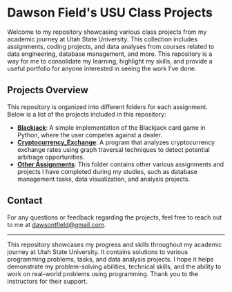 # Dawson Field's USU Class Projects

Welcome to my repository showcasing various class projects from my academic journey at Utah State University. This collection includes assignments, coding projects, and data analyses from courses related to data engineering, database management, and more. This repository is a way for me to consolidate my learning, highlight my skills, and provide a useful portfolio for anyone interested in seeing the work I’ve done.

## Projects Overview

This repository is organized into different folders for each assignment. Below is a list of the projects included in this repository:

- **[Blackjack](Blackjack/)**: A simple implementation of the Blackjack card game in Python, where the user competes against a dealer.
- **[Cryptocurrency_Exchange](crypto-arbitrage/)**: A program that analyzes cryptocurrency exchange rates using graph traversal techniques to detect potential arbitrage opportunities.
- **[Other Assignments](other-assignments/)**: This folder contains other various assignments and projects I have completed during my studies, such as database management tasks, data visualization, and analysis projects.

## Contact

For any questions or feedback regarding the projects, feel free to reach out to me at [dawsontfield@gmail.com](mailto:dawsontfield@gmail.com).

---

This repository showcases my progress and skills throughout my academic journey at Utah State University. It contains solutions to various programming problems, tasks, and data analysis projects. I hope it helps demonstrate my problem-solving abilities, technical skills, and the ability to work on real-world problems using programming. Thank you to the instructors for their support.

